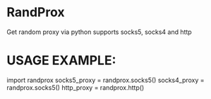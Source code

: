 # RandProx
Get random proxy via python supports socks5, socks4 and http


# USAGE EXAMPLE:
import randprox
socks5_proxy = randprox.socks5()
socks4_proxy = randprox.socks5()
http_proxy = randprox.http()
